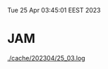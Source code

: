 Tue 25 Apr 03:45:01 EEST 2023
# JAM
<a href='./cache/202304/25_03.log'>./cache/202304/25_03.log</a>
